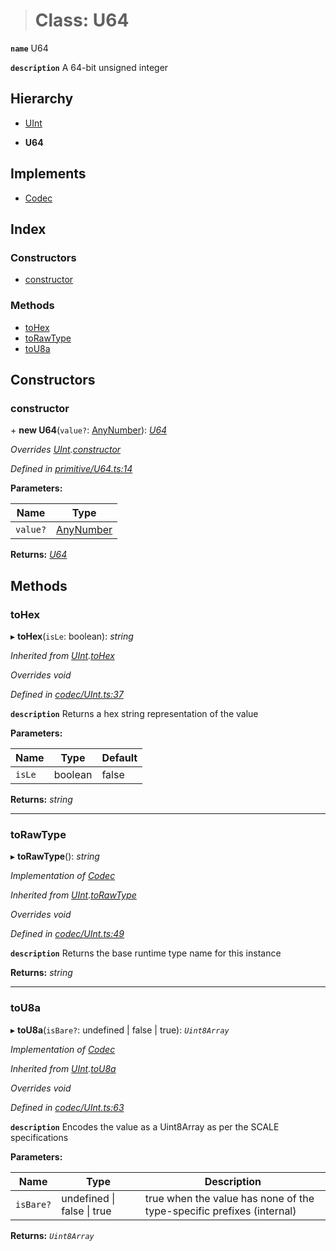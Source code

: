 > # Class: U64

**`name`** U64

**`description`** 
A 64-bit unsigned integer

## Hierarchy

  * [UInt](_codec_uint_.uint.md)

  * **U64**

## Implements

* [Codec](../interfaces/_types_.codec.md)

## Index

### Constructors

* [constructor](_primitive_u64_.u64.md#constructor)

### Methods

* [toHex](_primitive_u64_.u64.md#tohex)
* [toRawType](_primitive_u64_.u64.md#torawtype)
* [toU8a](_primitive_u64_.u64.md#tou8a)

## Constructors

###  constructor

\+ **new U64**(`value?`: [AnyNumber](../modules/_types_.md#anynumber)): *[U64](_primitive_u64_.u64.md)*

*Overrides [UInt](_codec_uint_.uint.md).[constructor](_codec_uint_.uint.md#constructor)*

*Defined in [primitive/U64.ts:14](https://github.com/polkadot-js/api/blob/9e61deb/packages/types/src/primitive/U64.ts#L14)*

**Parameters:**

Name | Type |
------ | ------ |
`value?` | [AnyNumber](../modules/_types_.md#anynumber) |

**Returns:** *[U64](_primitive_u64_.u64.md)*

## Methods

###  toHex

▸ **toHex**(`isLe`: boolean): *string*

*Inherited from [UInt](_codec_uint_.uint.md).[toHex](_codec_uint_.uint.md#tohex)*

*Overrides void*

*Defined in [codec/UInt.ts:37](https://github.com/polkadot-js/api/blob/9e61deb/packages/types/src/codec/UInt.ts#L37)*

**`description`** Returns a hex string representation of the value

**Parameters:**

Name | Type | Default |
------ | ------ | ------ |
`isLe` | boolean | false |

**Returns:** *string*

___

###  toRawType

▸ **toRawType**(): *string*

*Implementation of [Codec](../interfaces/_types_.codec.md)*

*Inherited from [UInt](_codec_uint_.uint.md).[toRawType](_codec_uint_.uint.md#torawtype)*

*Overrides void*

*Defined in [codec/UInt.ts:49](https://github.com/polkadot-js/api/blob/9e61deb/packages/types/src/codec/UInt.ts#L49)*

**`description`** Returns the base runtime type name for this instance

**Returns:** *string*

___

###  toU8a

▸ **toU8a**(`isBare?`: undefined | false | true): *`Uint8Array`*

*Implementation of [Codec](../interfaces/_types_.codec.md)*

*Inherited from [UInt](_codec_uint_.uint.md).[toU8a](_codec_uint_.uint.md#tou8a)*

*Overrides void*

*Defined in [codec/UInt.ts:63](https://github.com/polkadot-js/api/blob/9e61deb/packages/types/src/codec/UInt.ts#L63)*

**`description`** Encodes the value as a Uint8Array as per the SCALE specifications

**Parameters:**

Name | Type | Description |
------ | ------ | ------ |
`isBare?` | undefined \| false \| true | true when the value has none of the type-specific prefixes (internal)  |

**Returns:** *`Uint8Array`*